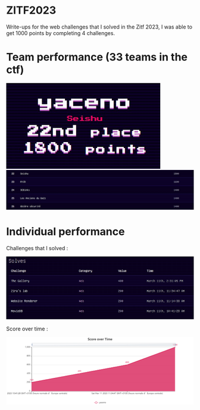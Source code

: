 # ZITF2023
Write-ups for the web challenges that I solved in the Zitf 2023, I was able to get 1000 points by completing 4 challenges.

# Team performance (33 teams in the ctf)

![i2](points.jpg)
![i2](classement.jpg)

# Individual performance

Challenges that I solved :

![i2](challs.jpg)

Score over time :

![i2](time.png)
